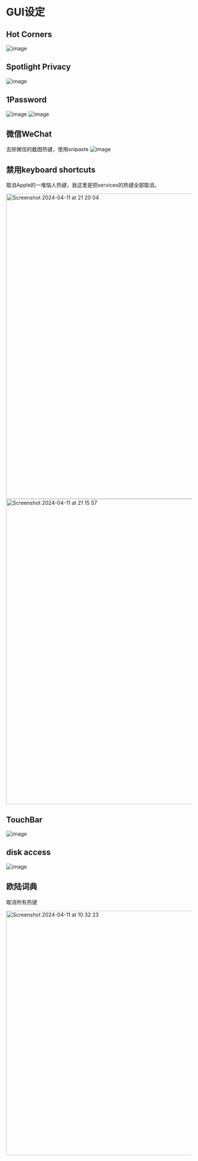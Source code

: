 # GUI设定

## Hot Corners
![image](https://user-images.githubusercontent.com/9245110/136701337-93ba0c6c-eb14-4bdf-9b3b-30b57314c9b8.png)


## Spotlight Privacy
![image](https://user-images.githubusercontent.com/9245110/136816652-0b29f46f-f4d9-4cfb-a87a-7d33115d6645.png)


## 1Password
![image](https://github.com/alanhg/init-mac/assets/9245110/4fe55bb0-bbdc-4772-8743-3c3f0c25103d)
![image](https://github.com/alanhg/init-mac/assets/9245110/ea779a4d-24dc-4a09-8840-bf02edd90da6)


## 微信WeChat
去除微信的截图热键，使用snipaste
![image](https://github.com/user-attachments/assets/e1f9a5bd-36fc-49b3-8b3c-11fdb5ab1aa2)


## 禁用keyboard shortcuts
取消Apple的一堆恼人热键，我这里是把services的热键全部取消。

<img width="827" alt="Screenshot 2024-04-11 at 21 20 04" src="https://github.com/alanhg/init-mac/assets/9245110/2fe4f49e-efb5-41f5-9199-ae8e32b40fa1">

<img width="827" alt="Screenshot 2024-04-11 at 21 15 57" src="https://github.com/alanhg/init-mac/assets/9245110/2bc3e43b-e2e2-4bb8-a3ee-40d34c730cbd">


## TouchBar
![image](https://user-images.githubusercontent.com/9245110/143243028-4b237764-7cf5-4327-9a5f-46375a81c583.png)

## disk access
![image](https://user-images.githubusercontent.com/9245110/143265647-de01ac67-2282-4da0-a2f7-3e38fb35eb88.png)


## 欧陆词典

取消所有热键

<img width="662" alt="Screenshot 2024-04-11 at 10 32 23" src="https://github.com/alanhg/init-mac/assets/9245110/98f9122d-c48e-4e7b-9467-278ae3214b4d">

